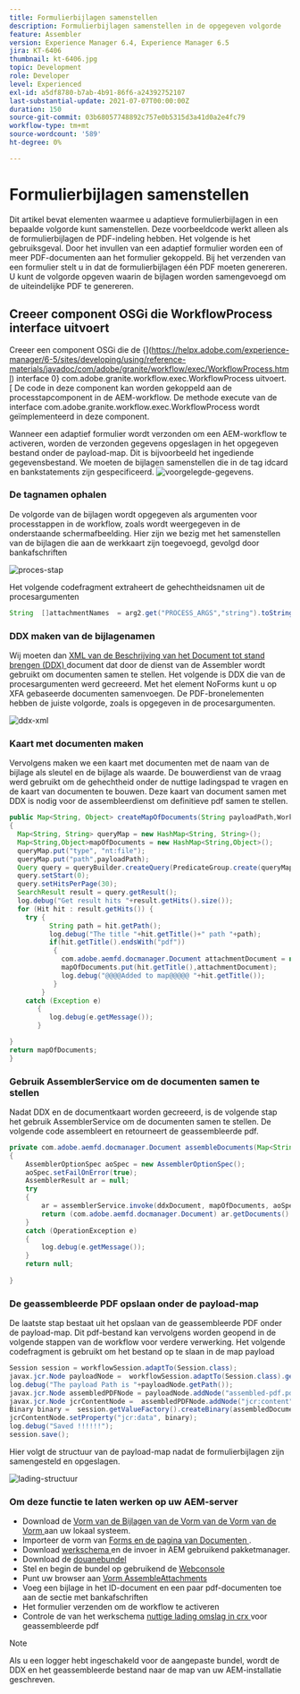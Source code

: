 ```yaml
---
title: Formulierbijlagen samenstellen
description: Formulierbijlagen samenstellen in de opgegeven volgorde
feature: Assembler
version: Experience Manager 6.4, Experience Manager 6.5
jira: KT-6406
thumbnail: kt-6406.jpg
topic: Development
role: Developer
level: Experienced
exl-id: a5df8780-b7ab-4b91-86f6-a24392752107
last-substantial-update: 2021-07-07T00:00:00Z
duration: 150
source-git-commit: 03b68057748892c757e0b5315d3a41d0a2e4fc79
workflow-type: tm+mt
source-wordcount: '589'
ht-degree: 0%

---
```


# Formulierbijlagen samenstellen

Dit artikel bevat elementen waarmee u adaptieve formulierbijlagen in een bepaalde volgorde kunt samenstellen. Deze voorbeeldcode werkt alleen als de formulierbijlagen de PDF-indeling hebben. Het volgende is het gebruiksgeval.
Door het invullen van een adaptief formulier worden een of meer PDF-documenten aan het formulier gekoppeld.
Bij het verzenden van een formulier stelt u in dat de formulierbijlagen één PDF moeten genereren. U kunt de volgorde opgeven waarin de bijlagen worden samengevoegd om de uiteindelijke PDF te genereren.

## Creeer component OSGi die WorkflowProcess interface uitvoert

Creeer een component OSGi die de {](https://helpx.adobe.com/experience-manager/6-5/sites/developing/using/reference-materials/javadoc/com/adobe/granite/workflow/exec/WorkflowProcess.html) interface 0} com.adobe.granite.workflow.exec.WorkflowProcess uitvoert. [ De code in deze component kan worden gekoppeld aan de processtapcomponent in de AEM-workflow. De methode execute van de interface com.adobe.granite.workflow.exec.WorkflowProcess wordt geïmplementeerd in deze component.

Wanneer een adaptief formulier wordt verzonden om een AEM-workflow te activeren, worden de verzonden gegevens opgeslagen in het opgegeven bestand onder de payload-map. Dit is bijvoorbeeld het ingediende gegevensbestand. We moeten de bijlagen samenstellen die in de tag idcard en bankstatements zijn gespecificeerd.
![ voorgelegde-gegevens ](assets/submitted-data.JPG).

### De tagnamen ophalen

De volgorde van de bijlagen wordt opgegeven als argumenten voor processtappen in de workflow, zoals wordt weergegeven in de onderstaande schermafbeelding. Hier zijn we bezig met het samenstellen van de bijlagen die aan de werkkaart zijn toegevoegd, gevolgd door bankafschriften

![ proces-stap ](assets/process-step.JPG)

Het volgende codefragment extraheert de gehechtheidsnamen uit de procesargumenten

```java
String  []attachmentNames  = arg2.get("PROCESS_ARGS","string").toString().split(",");
```

### DDX maken van de bijlagenamen

Wij moeten dan [ XML van de Beschrijving van het Document tot stand brengen (DDX) ](https://helpx.adobe.com/pdf/aem-forms/6-2/ddxRef.pdf) document dat door de dienst van de Assembler wordt gebruikt om documenten samen te stellen. Het volgende is DDX die van de procesargumenten werd gecreeerd. Met het element NoForms kunt u op XFA gebaseerde documenten samenvoegen. De PDF-bronelementen hebben de juiste volgorde, zoals is opgegeven in de procesargumenten.

![ ddx-xml ](assets/ddx.PNG)

### Kaart met documenten maken

Vervolgens maken we een kaart met documenten met de naam van de bijlage als sleutel en de bijlage als waarde. De bouwerdienst van de vraag werd gebruikt om de gehechtheid onder de nuttige ladingspad te vragen en de kaart van documenten te bouwen. Deze kaart van document samen met DDX is nodig voor de assembleerdienst om definitieve pdf samen te stellen.

```java
public Map<String, Object> createMapOfDocuments(String payloadPath,WorkflowSession workflowSession )
{
  Map<String, String> queryMap = new HashMap<String, String>();
  Map<String,Object>mapOfDocuments = new HashMap<String,Object>();
  queryMap.put("type", "nt:file");
  queryMap.put("path",payloadPath);
  Query query = queryBuilder.createQuery(PredicateGroup.create(queryMap),workflowSession.adaptTo(Session.class));
  query.setStart(0);
  query.setHitsPerPage(30);
  SearchResult result = query.getResult();
  log.debug("Get result hits "+result.getHits().size());
  for (Hit hit : result.getHits()) {
    try {
          String path = hit.getPath();
          log.debug("The title "+hit.getTitle()+" path "+path);
          if(hit.getTitle().endsWith("pdf"))
           {
             com.adobe.aemfd.docmanager.Document attachmentDocument = new com.adobe.aemfd.docmanager.Document(path);
             mapOfDocuments.put(hit.getTitle(),attachmentDocument);
             log.debug("@@@@Added to map@@@@@ "+hit.getTitle());
           }
        }
    catch (Exception e)
       {
          log.debug(e.getMessage());
       }

}
return mapOfDocuments;
}
```

### Gebruik AssemblerService om de documenten samen te stellen

Nadat DDX en de documentkaart worden gecreeerd, is de volgende stap het gebruik AssemblerService om de documenten samen te stellen.
De volgende code assembleert en retourneert de geassembleerde pdf.

```java
private com.adobe.aemfd.docmanager.Document assembleDocuments(Map<String, Object> mapOfDocuments, com.adobe.aemfd.docmanager.Document ddxDocument)
{
    AssemblerOptionSpec aoSpec = new AssemblerOptionSpec();
    aoSpec.setFailOnError(true);
    AssemblerResult ar = null;
    try
    {
        ar = assemblerService.invoke(ddxDocument, mapOfDocuments, aoSpec);
        return (com.adobe.aemfd.docmanager.Document) ar.getDocuments().get("GeneratedDocument.pdf");
    }
    catch (OperationException e)
    {
        log.debug(e.getMessage());
    }
    return null;
    
}
```

### De geassembleerde PDF opslaan onder de payload-map

De laatste stap bestaat uit het opslaan van de geassembleerde PDF onder de payload-map. Dit pdf-bestand kan vervolgens worden geopend in de volgende stappen van de workflow voor verdere verwerking.
Het volgende codefragment is gebruikt om het bestand op te slaan in de map payload

```java
Session session = workflowSession.adaptTo(Session.class);
javax.jcr.Node payloadNode =  workflowSession.adaptTo(Session.class).getNode(workItem.getWorkflowData().getPayload().toString());
log.debug("The payload Path is "+payloadNode.getPath());
javax.jcr.Node assembledPDFNode = payloadNode.addNode("assembled-pdf.pdf", "nt:file"); 
javax.jcr.Node jcrContentNode =  assembledPDFNode.addNode("jcr:content", "nt:resource");
Binary binary =  session.getValueFactory().createBinary(assembledDocument.getInputStream());
jcrContentNode.setProperty("jcr:data", binary);
log.debug("Saved !!!!!!"); 
session.save();
```

Hier volgt de structuur van de payload-map nadat de formulierbijlagen zijn samengesteld en opgeslagen.

![ lading-structuur ](assets/payload-structure.JPG)

### Om deze functie te laten werken op uw AEM-server

* Download de [ Vorm van de Bijlagen van de Vorm van de Vorm van de Vorm ](assets/assemble-form-attachments-af.zip) aan uw lokaal systeem.
* Importeer de vorm van [ Forms en de pagina van Documenten ](http://localhost:4502/aem/forms.html/content/dam/formsanddocuments).
* Download [ werkschema ](assets/assemble-form-attachments.zip) en de invoer in AEM gebruikend pakketmanager.
* Download de [ douanebundel ](assets/assembletaskattachments.assembletaskattachments.core-1.0-SNAPSHOT.jar)
* Stel en begin de bundel op gebruikend de [ Webconsole ](http://localhost:4502/system/console/bundles)
* Punt uw browser aan [ Vorm AssembleAttachments ](http://localhost:4502/content/dam/formsanddocuments/assembleattachments/jcr:content?wcmmode=disabled)
* Voeg een bijlage in het ID-document en een paar pdf-documenten toe aan de sectie met bankafschriften
* Het formulier verzenden om de workflow te activeren
* Controle de van het werkschema [ nuttige lading omslag in crx ](http://localhost:4502/crx/de/index.jsp#/var/fd/dashboard/payload) voor geassembleerde pdf

>[!NOTE]
> Als u een logger hebt ingeschakeld voor de aangepaste bundel, wordt de DDX en het geassembleerde bestand naar de map van uw AEM-installatie geschreven.
